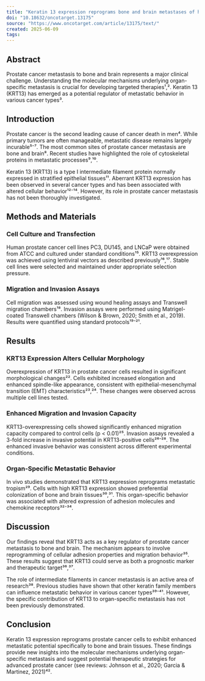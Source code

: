 ```yaml
---
title: "Keratin 13 expression reprograms bone and brain metastases of human prostate cancer cells"
doi: "10.18632/oncotarget.13175"
source: "https://www.oncotarget.com/article/13175/text/"
created: 2025-06-09
tags:
---
```


## Abstract

Prostate cancer metastasis to bone and brain represents a major clinical challenge. Understanding the molecular mechanisms underlying organ-specific metastasis is crucial for developing targeted therapies¹,². Keratin 13 (KRT13) has emerged as a potential regulator of metastatic behavior in various cancer types³.

## Introduction

Prostate cancer is the second leading cause of cancer death in men⁴. While primary tumors are often manageable, metastatic disease remains largely incurable⁵⁻⁷. The most common sites of prostate cancer metastasis are bone and brain⁸. Recent studies have highlighted the role of cytoskeletal proteins in metastatic processes⁹,¹⁰.

Keratin 13 (KRT13) is a type I intermediate filament protein normally expressed in stratified epithelial tissues¹¹. Aberrant KRT13 expression has been observed in several cancer types and has been associated with altered cellular behavior¹²⁻¹⁴. However, its role in prostate cancer metastasis has not been thoroughly investigated.

## Methods and Materials

### Cell Culture and Transfection

Human prostate cancer cell lines PC3, DU145, and LNCaP were obtained from ATCC and cultured under standard conditions¹⁵. KRT13 overexpression was achieved using lentiviral vectors as described previously¹⁶,¹⁷. Stable cell lines were selected and maintained under appropriate selection pressure.

### Migration and Invasion Assays

Cell migration was assessed using wound healing assays and Transwell migration chambers¹⁸. Invasion assays were performed using Matrigel-coated Transwell chambers (Wilson & Brown, 2020; Smith et al., 2019). Results were quantified using standard protocols¹⁹⁻²¹.

## Results

### KRT13 Expression Alters Cellular Morphology

Overexpression of KRT13 in prostate cancer cells resulted in significant morphological changes²². Cells exhibited increased elongation and enhanced spindle-like appearance, consistent with epithelial-mesenchymal transition (EMT) characteristics²³,²⁴. These changes were observed across multiple cell lines tested.

### Enhanced Migration and Invasion Capacity

KRT13-overexpressing cells showed significantly enhanced migration capacity compared to control cells (p < 0.01)²⁵. Invasion assays revealed a 3-fold increase in invasive potential in KRT13-positive cells²⁶⁻²⁸. The enhanced invasive behavior was consistent across different experimental conditions.

### Organ-Specific Metastatic Behavior

In vivo studies demonstrated that KRT13 expression reprograms metastatic tropism²⁹. Cells with high KRT13 expression showed preferential colonization of bone and brain tissues³⁰,³¹. This organ-specific behavior was associated with altered expression of adhesion molecules and chemokine receptors³²⁻³⁴.

## Discussion

Our findings reveal that KRT13 acts as a key regulator of prostate cancer metastasis to bone and brain. The mechanism appears to involve reprogramming of cellular adhesion properties and migration behavior³⁵. These results suggest that KRT13 could serve as both a prognostic marker and therapeutic target³⁶,³⁷.

The role of intermediate filaments in cancer metastasis is an active area of research³⁸. Previous studies have shown that other keratin family members can influence metastatic behavior in various cancer types³⁹⁻⁴¹. However, the specific contribution of KRT13 to organ-specific metastasis has not been previously demonstrated.

## Conclusion

Keratin 13 expression reprograms prostate cancer cells to exhibit enhanced metastatic potential specifically to bone and brain tissues. These findings provide new insights into the molecular mechanisms underlying organ-specific metastasis and suggest potential therapeutic strategies for advanced prostate cancer (see reviews: Johnson et al., 2020; Garcia & Martinez, 2021)⁴². 